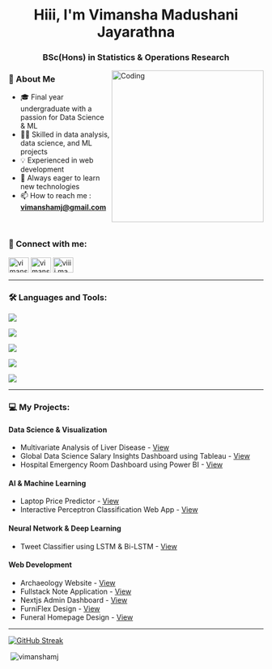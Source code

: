 
<h1 align="center">Hiii, I'm Vimansha Madushani Jayarathna</h1>
<h3 align="center">BSc(Hons) in Statistics & Operations Research</h3>
<img align="right" alt="Coding" width="300" justify="center" src="https://cdn.dribbble.com/users/1187278/screenshots/15719501/media/02b128a761010ed25d595a82daff17d4.gif">

<h3 align="left">👋 About Me</h3>

- 🎓 Final year undergraduate with a passion for Data Science & ML
- 🧑‍💻 Skilled in data analysis, data science, and ML projects
- 💡 Experienced in web development
- 🚀 Always eager to learn new technologies
- 📫 How to reach me :  **vimanshamj@gmail.com**
<!-- - 👀 Know about me : **<a href="https://vimanshamj.github.io/portfolio/">Portfolio</a>** -->

<br/>
<h3 align="left">🔗 Connect with me:</h3>
<p align="left">
<a href="www.linkedin.com/in/vimansha-madushani-jayarathna" target="blank"><img align="center" src="https://raw.githubusercontent.com/rahuldkjain/github-profile-readme-generator/master/src/images/icons/Social/linked-in-alt.svg" alt="vimansha madushani jayarathna" height="30" width="40" /></a>
<a href="https://fb.com/vimansha madushani" target="blank"><img align="center" src="https://raw.githubusercontent.com/rahuldkjain/github-profile-readme-generator/master/src/images/icons/Social/facebook.svg" alt="vimansha madushani" height="30" width="40" /></a>
<a href="https://instagram.com/viiii.ma" target="blank"><img align="center" src="https://raw.githubusercontent.com/rahuldkjain/github-profile-readme-generator/master/src/images/icons/Social/instagram.svg" alt="viiii.ma" height="30" width="40" /></a>
</p>

<hr/>
<h3 align="left">🛠️ Languages and Tools:</h3>
<p align="left">
  <a href="https://skillicons.dev">
    <img src="https://skillicons.dev/icons?i=react,vite,bootstrap,materialui,express,nodejs,django,tailwind" />
  </a>
</p>
<p align="left">
  <a href="https://skillicons.dev">
    <img src="https://skillicons.dev/icons?i=html,css,js,ts" />
  </a>
</p>
<p align="left">
  <a href="https://skillicons.dev">
     <img src="https://skillicons.dev/icons?i=python,java,c,r" />
  </a>
</p>
<p align="left">
  <a href="https://skillicons.dev">
   <img src="https://skillicons.dev/icons?i=mysql,mongodb" />
  </a>
</p>
<p align="left">
  <a href="https://skillicons.dev">
   <img src="https://skillicons.dev/icons?i=postman,git,aws,docker,windows,linux" />
  </a>
</p>


<hr/>
<h3 align="left">💻 My Projects:</h3>
<h4>Data Science & Visualization</h4>

- Multivariate Analysis of Liver Disease - <a href="https://github.com/vimanshaMJ/Multivariate-Analysis-of-Liver-Disease">View</a>
- Global Data Science Salary Insights Dashboard using Tableau - <a href="https://github.com/vimanshaMJ/Global-Data-Science-Salary-Insights-Dashboard">View</a>
- Hospital Emergency Room Dashboard using Power BI - <a href="https://github.com/vimanshaMJ/Hospital-Emergency-Room-Dashboard">View</a>

<h4>AI & Machine Learning</h4>

- Laptop Price Predictor - <a href="https://github.com/vimanshaMJ/laptop-price-predictor">View</a>
- Interactive Perceptron Classification Web App - <a href="https://github.com/vimanshaMJ/interactive-perceptron-classifier">View</a>

<h4>Neural Network & Deep Learning</h4>

- Tweet Classifier using LSTM & Bi-LSTM - <a href="https://github.com/vimanshaMJ/Tweet-classifier-using-LSTM-Bi-LSTM">View</a>

<h4>Web Development</h4>

- Archaeology Website - <a href="https://github.com/AselDamsika/ArchaeologyNewWeb">View</a>
- Fullstack Note Application - <a href="https://github.com/vimanshaMJ/notes-app">View</a>
- Nextjs Admin Dashboard - <a href="https://github.com/vimanshaMJ/nextjs-admin-dashboard">View</a>
- FurniFlex Design - <a href="https://github.com/vimanshaMJ/FurniFlex-design">View</a>
- Funeral Homepage Design - <a href="https://github.com/vimanshaMJ/funeral-homepage-design">View</a>
  

<hr/>

[![GitHub Streak](http://github-readme-streak-stats.herokuapp.com?user=vimanshaMJ&theme=radical)](https://git.io/streak-stats)
<p>&nbsp;<img align="center" src="https://github-readme-stats.vercel.app/api?username=vimanshaMJ&count_private=true&show_icons=true&locale=en&theme=radical" alt="vimanshamj" />
  &nbsp;&nbsp;

<!-- <img src="https://github-readme-stats.vercel.app/api/top-langs/?username=vimanshaMJ&layout=compact&theme=radical" alt="vimanshamj" /> -->
</p>
